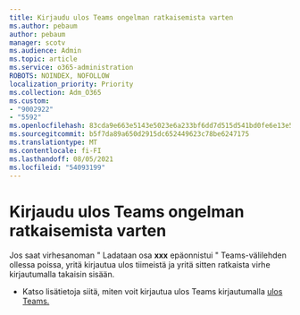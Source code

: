 ```yaml
---
title: Kirjaudu ulos Teams ongelman ratkaisemista varten
ms.author: pebaum
author: pebaum
manager: scotv
ms.audience: Admin
ms.topic: article
ms.service: o365-administration
ROBOTS: NOINDEX, NOFOLLOW
localization_priority: Priority
ms.collection: Adm_O365
ms.custom:
- "9002922"
- "5592"
ms.openlocfilehash: 83cda9e663e5143e5023e6a233bf6dd7d515d541bd0fe6e13e50b61c26066416
ms.sourcegitcommit: b5f7da89a650d2915dc652449623c78be6247175
ms.translationtype: MT
ms.contentlocale: fi-FI
ms.lasthandoff: 08/05/2021
ms.locfileid: "54093199"
---
```

# <a name="sign-out-of-teams-to-resolve-loading-chunk-error"></a>Kirjaudu ulos Teams ongelman ratkaisemista varten

Jos saat virhesanoman " Ladataan osa **xxx** epäonnistui " Teams-välilehden ollessa poissa, yritä kirjautua ulos tiimeistä ja yritä sitten ratkaista virhe kirjautumalla takaisin sisään.

- Katso lisätietoja siitä, miten voit kirjautua ulos Teams kirjautumalla [ulos Teams.](https://support.microsoft.com/en-ie/office/sign-out-of-teams-a6d76e69-e1dd-4bc4-8e5f-04ba48384487)
